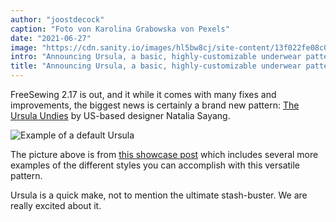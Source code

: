 ```yaml
---
author: "joostdecock"
caption: "Foto von Karolina Grabowska von Pexels"
date: "2021-06-27"
image: "https://cdn.sanity.io/images/hl5bw8cj/site-content/13f022fe08c08ba927a13db25c554d730ec8f912-1280x853.jpg"
intro: "Announcing Ursula, a basic, highly-customizable underwear pattern"
title: "Announcing Ursula, a basic, highly-customizable underwear pattern"
---
```



FreeSewing 2.17 is out, and it while it comes with many fixes and improvements, the biggest news is certainly a brand new pattern: [The Ursula Undies](/designs/ursula/) by US-based designer Natalia Sayang.

![Example of a default Ursula](https://posts.freesewing.org/uploads/example_aab890ee57.jpg)

The picture above is from [this showcase post](/showcase/ursula-test-pairs/) which includes several more examples of the different styles you can accomplish with this versatile pattern.

Ursula is a quick make, not to mention the ultimate stash-buster. We are really excited about it.

